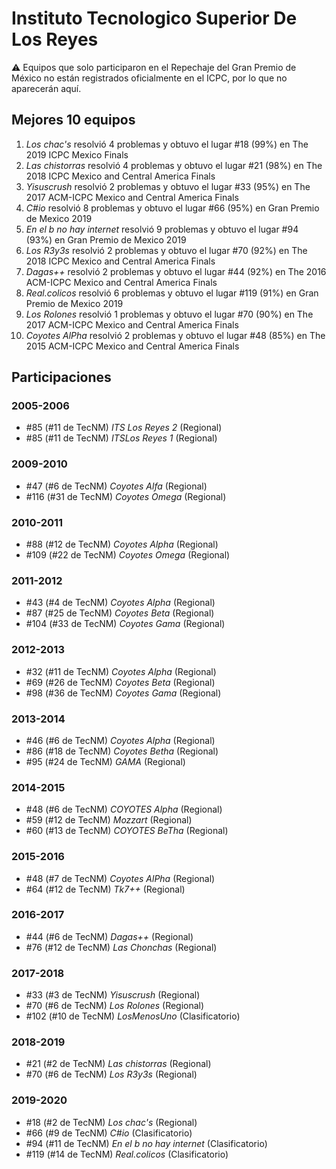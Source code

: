 # Instituto Tecnologico Superior De Los Reyes

:warning: Equipos que solo participaron en el Repechaje del Gran Premio de México no están registrados oficialmente en el ICPC, por lo que no aparecerán aquí.

## Mejores 10 equipos

1. _Los chac's_ resolvió 4 problemas y obtuvo el lugar #18 (99%) en The 2019 ICPC Mexico Finals
1. _Las chistorras_ resolvió 4 problemas y obtuvo el lugar #21 (98%) en The 2018 ICPC Mexico and Central America Finals
1. _Yisuscrush_ resolvió 2 problemas y obtuvo el lugar #33 (95%) en The 2017 ACM-ICPC Mexico and Central America Finals
1. _C#io_ resolvió 8 problemas y obtuvo el lugar #66 (95%) en Gran Premio de Mexico 2019
1. _En el b no hay internet_ resolvió 9 problemas y obtuvo el lugar #94 (93%) en Gran Premio de Mexico 2019
1. _Los R3y3s_ resolvió 2 problemas y obtuvo el lugar #70 (92%) en The 2018 ICPC Mexico and Central America Finals
1. _Dagas++_ resolvió 2 problemas y obtuvo el lugar #44 (92%) en The 2016 ACM-ICPC Mexico and Central America Finals
1. _Real.colicos_ resolvió 6 problemas y obtuvo el lugar #119 (91%) en Gran Premio de Mexico 2019
1. _Los Rolones_ resolvió 1 problemas y obtuvo el lugar #70 (90%) en The 2017 ACM-ICPC Mexico and Central America Finals
1. _Coyotes AlPha_ resolvió 2 problemas y obtuvo el lugar #48 (85%) en The 2015 ACM-ICPC Mexico and Central America Finals

## Participaciones

### 2005-2006

- #85 (#11 de TecNM) _ITS Los Reyes 2_ (Regional)
- #85 (#11 de TecNM) _ITSLos Reyes 1_ (Regional)

### 2009-2010

- #47 (#6 de TecNM) _Coyotes Alfa_ (Regional)
- #116 (#31 de TecNM) _Coyotes Omega_ (Regional)

### 2010-2011

- #88 (#12 de TecNM) _Coyotes Alpha_ (Regional)
- #109 (#22 de TecNM) _Coyotes Omega_ (Regional)

### 2011-2012

- #43 (#4 de TecNM) _Coyotes Alpha_ (Regional)
- #87 (#25 de TecNM) _Coyotes Beta_ (Regional)
- #104 (#33 de TecNM) _Coyotes Gama_ (Regional)

### 2012-2013

- #32 (#11 de TecNM) _Coyotes Alpha_ (Regional)
- #69 (#26 de TecNM) _Coyotes Beta_ (Regional)
- #98 (#36 de TecNM) _Coyotes Gama_ (Regional)

### 2013-2014

- #46 (#6 de TecNM) _Coyotes Alpha_ (Regional)
- #86 (#18 de TecNM) _Coyotes Betha_ (Regional)
- #95 (#24 de TecNM) _GAMA_ (Regional)

### 2014-2015

- #48 (#6 de TecNM) _COYOTES Alpha_ (Regional)
- #59 (#12 de TecNM) _Mozzart_ (Regional)
- #60 (#13 de TecNM) _COYOTES BeTha_ (Regional)

### 2015-2016

- #48 (#7 de TecNM) _Coyotes AlPha_ (Regional)
- #64 (#12 de TecNM) _Tk7++_ (Regional)

### 2016-2017

- #44 (#6 de TecNM) _Dagas++_ (Regional)
- #76 (#12 de TecNM) _Las Chonchas_ (Regional)

### 2017-2018

- #33 (#3 de TecNM) _Yisuscrush_ (Regional)
- #70 (#6 de TecNM) _Los Rolones_ (Regional)
- #102 (#10 de TecNM) _LosMenosUno_ (Clasificatorio)

### 2018-2019

- #21 (#2 de TecNM) _Las chistorras_ (Regional)
- #70 (#6 de TecNM) _Los R3y3s_ (Regional)

### 2019-2020

- #18 (#2 de TecNM) _Los chac's_ (Regional)
- #66 (#9 de TecNM) _C#io_ (Clasificatorio)
- #94 (#11 de TecNM) _En el b no hay internet_ (Clasificatorio)
- #119 (#14 de TecNM) _Real.colicos_ (Clasificatorio)



